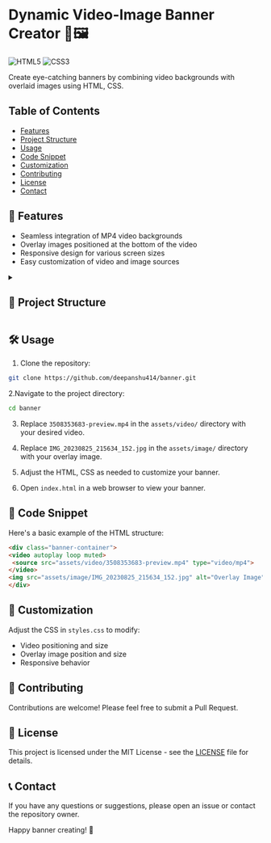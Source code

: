 # Dynamic Video-Image Banner Creator 🎥🖼️

![HTML5](https://img.shields.io/badge/HTML5-E34F26?style=for-the-badge&logo=html5&logoColor=white)
![CSS3](https://img.shields.io/badge/CSS3-1572B6?style=for-the-badge&logo=css3&logoColor=white)

Create eye-catching banners by combining video backgrounds with overlaid images using HTML, CSS.

## Table of Contents
- [Features](#-features)
- [Project Structure](#--project-structure)
- [Usage](#%EF%B8%8F-usage)
- [Code Snippet](#-code-snippet)
- [Customization](#-customization)
- [Contributing](#-contributing)
- [License](#-license)
- [Contact](#-contact)

## 🚀 Features

- Seamless integration of MP4 video backgrounds
- Overlay images positioned at the bottom of the video
- Responsive design for various screen sizes
- Easy customization of video and image sources

<details>
   <summary>
      <h2> 📁 Project Structure</h2>
   </summary>
  
```
banner/
│
├── index.html
├── assets/
|   ├── css/
│   │   └── style.css
│   ├── video/
│   │   └── 3508353683-preview.mp4
│   └── image/
│       └── IMG_20230825_215634_152.jpg
└── README.md
```
</details>
  
## 🛠️ Usage

1. Clone the repository:
```sh
git clone https://github.com/deepanshu414/banner.git
```
2.Navigate to the project directory:
  ```sh
cd banner
  ```
3. Replace `3508353683-preview.mp4` in the `assets/video/` directory with your desired video.

4. Replace `IMG_20230825_215634_152.jpg` in the `assets/image/` directory with your overlay image.

5. Adjust the HTML, CSS as needed to customize your banner.

6. Open `index.html` in a web browser to view your banner.

## 📝 Code Snippet

Here's a basic example of the HTML structure:

```html
<div class="banner-container">
<video autoplay loop muted>
 <source src="assets/video/3508353683-preview.mp4" type="video/mp4">
</video>
<img src="assets/image/IMG_20230825_215634_152.jpg" alt="Overlay Image" class="overlay-image">
</div>
```
## 🎨 Customization
Adjust the CSS in `styles.css` to modify:

- Video positioning and size
- Overlay image position and size
- Responsive behavior

## 🤝 Contributing
Contributions are welcome! Please feel free to submit a Pull Request.

## 📄 License
This project is licensed under the MIT License - see the [LICENSE](LICENSE) file for details.

## 📞 Contact
If you have any questions or suggestions, please open an issue or contact the repository owner.

Happy banner creating! 🎉
